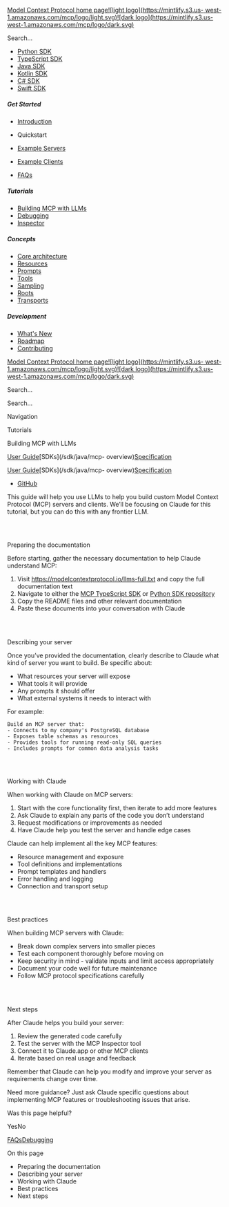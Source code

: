 [Model Context Protocol home page![light logo](https://mintlify.s3.us-
west-1.amazonaws.com/mcp/logo/light.svg)![dark logo](https://mintlify.s3.us-
west-1.amazonaws.com/mcp/logo/dark.svg)](/)

Search...

* [Python SDK](https://github.com/modelcontextprotocol/python-sdk)
* [TypeScript SDK](https://github.com/modelcontextprotocol/typescript-sdk)
* [Java SDK](https://github.com/modelcontextprotocol/java-sdk)
* [Kotlin SDK](https://github.com/modelcontextprotocol/kotlin-sdk)
* [C# SDK](https://github.com/modelcontextprotocol/csharp-sdk)
* [Swift SDK](https://github.com/modelcontextprotocol/swift-sdk)

##### Get Started

  * [Introduction](/introduction)
  * Quickstart

  * [Example Servers](/examples)
  * [Example Clients](/clients)
  * [FAQs](/faqs)

##### Tutorials

  * [Building MCP with LLMs](/tutorials/building-mcp-with-llms)
  * [Debugging](/docs/tools/debugging)
  * [Inspector](/docs/tools/inspector)

##### Concepts

  * [Core architecture](/docs/concepts/architecture)
  * [Resources](/docs/concepts/resources)
  * [Prompts](/docs/concepts/prompts)
  * [Tools](/docs/concepts/tools)
  * [Sampling](/docs/concepts/sampling)
  * [Roots](/docs/concepts/roots)
  * [Transports](/docs/concepts/transports)

##### Development

  * [What's New](/development/updates)
  * [Roadmap](/development/roadmap)
  * [Contributing](/development/contributing)

[Model Context Protocol home page![light logo](https://mintlify.s3.us-
west-1.amazonaws.com/mcp/logo/light.svg)![dark logo](https://mintlify.s3.us-
west-1.amazonaws.com/mcp/logo/dark.svg)](/)

Search...

Search...

Navigation

Tutorials

Building MCP with LLMs

[User Guide](/introduction)[SDKs](/sdk/java/mcp-
overview)[Specification](/specification/2025-03-26)

[User Guide](/introduction)[SDKs](/sdk/java/mcp-
overview)[Specification](/specification/2025-03-26)

* [GitHub](https://github.com/modelcontextprotocol)

This guide will help you use LLMs to help you build custom Model Context
Protocol (MCP) servers and clients. We’ll be focusing on Claude for this
tutorial, but you can do this with any frontier LLM.

##

​

Preparing the documentation

Before starting, gather the necessary documentation to help Claude understand
MCP:

  1. Visit <https://modelcontextprotocol.io/llms-full.txt> and copy the full documentation text
  2. Navigate to either the [MCP TypeScript SDK](https://github.com/modelcontextprotocol/typescript-sdk) or [Python SDK repository](https://github.com/modelcontextprotocol/python-sdk)
  3. Copy the README files and other relevant documentation
  4. Paste these documents into your conversation with Claude

##

​

Describing your server

Once you’ve provided the documentation, clearly describe to Claude what kind
of server you want to build. Be specific about:

  * What resources your server will expose
  * What tools it will provide
  * Any prompts it should offer
  * What external systems it needs to interact with

For example:

    
    
    Build an MCP server that:
    - Connects to my company's PostgreSQL database
    - Exposes table schemas as resources
    - Provides tools for running read-only SQL queries
    - Includes prompts for common data analysis tasks
    

##

​

Working with Claude

When working with Claude on MCP servers:

  1. Start with the core functionality first, then iterate to add more features
  2. Ask Claude to explain any parts of the code you don’t understand
  3. Request modifications or improvements as needed
  4. Have Claude help you test the server and handle edge cases

Claude can help implement all the key MCP features:

  * Resource management and exposure
  * Tool definitions and implementations
  * Prompt templates and handlers
  * Error handling and logging
  * Connection and transport setup

##

​

Best practices

When building MCP servers with Claude:

  * Break down complex servers into smaller pieces
  * Test each component thoroughly before moving on
  * Keep security in mind - validate inputs and limit access appropriately
  * Document your code well for future maintenance
  * Follow MCP protocol specifications carefully

##

​

Next steps

After Claude helps you build your server:

  1. Review the generated code carefully
  2. Test the server with the MCP Inspector tool
  3. Connect it to Claude.app or other MCP clients
  4. Iterate based on real usage and feedback

Remember that Claude can help you modify and improve your server as
requirements change over time.

Need more guidance? Just ask Claude specific questions about implementing MCP
features or troubleshooting issues that arise.

Was this page helpful?

YesNo

[FAQs](/faqs)[Debugging](/docs/tools/debugging)

On this page

  * Preparing the documentation
  * Describing your server
  * Working with Claude
  * Best practices
  * Next steps

